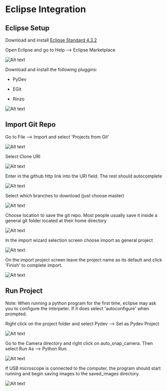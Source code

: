 Eclipse Integration
==============

Eclipse Setup
---

Download and install [Eclipse Standard 4.3.2](https://www.eclipse.org/downloads/index-developer.php?release=kepler "Eclipse Download")

Open Eclipse and go to Help --> Eclipse Marketplace 

![Alt text][Open_Marketplace]

Download and install the following pluggins:

- PyDev

- EGit

- Rinzo

![Alt text][Marketplace_Installed_Programs]

Import Git Repo
---

Go to File --> Import and select 'Projects from Git'

![Alt text][import_screen]


Select Clone URI

![Alt text][clone_screen]

Enter in the github http link into the URI field.  The rest should autocomplete

![Alt text][uri_screen]

Select which branches to download (just choose master)

![Alt text][branch_select]

Choose location to save the git repo.  Most people usually save it inside a general git folder located at their home directory

![Alt text][save_location]

In the import wizard selection screen choose import as general project

![Alt text][import_wizard_selection]

On the import project screen leave the project name as its default and click 'Finish' to complete import. 

![Alt text][project_naming]

Run Project
---
Note: When running a python program for the first time, eclipse may ask you to configure the interpeter.  If it does select 'autoconfigure' when prompted.

Right click on the project folder and select Pydev --> Set as Pydev Project

![Alt text][pydev_project]

Go to the Camera directory and right click on auto_snap_camera.  Then select Run As --> Python Run. 

![Alt text][run_project]

If USB microscope is connected to the computer, the program should start running and begin saving images to the saved_images directory.  

![Alt text][run_camera]



[Open_Marketplace]: /Eclipse_Integration_Screen_Captures/Eclipse_Marketplace.png

[Marketplace_Installed_Programs]: /Eclipse_Integration_Screen_Captures/eclipse_marketplace_install_programs.png

[import_screen]: /Eclipse_Integration_Screen_Captures/Import_screen.png

[clone_screen]: /Eclipse_Integration_Screen_Captures/clone_screen.png

[uri_screen]: /Eclipse_Integration_Screen_Captures/uri_host_screen.png

[branch_select]: /Eclipse_Integration_Screen_Captures/branch_selection.png

[save_location]: /Eclipse_Integration_Screen_Captures/git_save_location.png

[project_naming]: /Eclipse_Integration_Screen_Captures/final_naming_of_project.png

[import_wizard_selection]: /Eclipse_Integration_Screen_Captures/import_selection.png

[pydev_project]: /Eclipse_Integration_Screen_Captures/set_as_pydev_project.png

[run_project]: /Eclipse_Integration_Screen_Captures/running_project.png

[run_camera]: /Eclipse_Integration_Screen_Captures/running_program.png